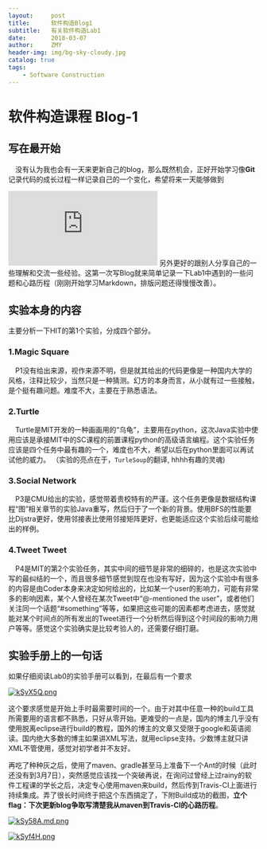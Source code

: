 ```yaml
---
layout:     post
title:      软件构造Blog1
subtitle:   有关软件构造Lab1
date:       2018-03-07
author:     ZMY
header-img: img/bg-sky-cloudy.jpg
catalog: true
tags:
    - Software Construction
---
```



# 软件构造课程 Blog-1

## 写在最开始

&emsp;没有认为我也会有一天来更新自己的blog，那么既然机会，正好开始学习像**Git**记录代码的成长过程一样记录自己的一个变化，希望将来一天能够做到
<!-- $Blog + Github = Offer$ -->
![](http://latex.codecogs.com/gif.latex?Blog%20&plus;%20Github%20%3D%20Offer)
另外更好的跟别人分享自己的一些理解和交流一些经验。这第一次写Blog就来简单记录一下Lab1中遇到的一些问题和心路历程（刚刚开始学习Markdown，排版问题还得慢慢改善）。

## 实验本身的内容

主要分析一下HIT的第1个实验，分成四个部分。

### 1.Magic Square
&emsp;P1没有给出来源，视作来源不明，但是就其给出的代码更像是一种国内大学的风格，注释比较少，当然只是一种猜测。幻方的本身而言，从小就有过一些接触，是个挺有趣问题。难度不大，主要在于熟悉语法。

### 2.Turtle
&emsp;Turtle是MIT开发的一种画画用的“乌龟”，主要用在python，这次Java实验中使用应该是承接MIT中的SC课程的前置课程python的高级语言编程。这个实验任务应该是四个任务中最有趣的一个，难度也不大，希望以后在python里面可以再试试他的威力。
（实验的亮点在于，`TurleSoup`的翻译, hhhh有趣的灵魂)

### 3.Social Network
&emsp;P3是CMU给出的实验，感觉带着贵校特有的严谨。这个任务更像是数据结构课程“图”相关章节的实验Java重写，然后归于了一个新的背景。使用BFS的性能要比Dijstra更好，使用邻接表比使用邻接矩阵更好，也更能适应这个实验后续可能给出的样例。

### 4.Tweet Tweet
&emsp;P4是MIT的第2个实验任务，其实中间的细节是非常的细碎的，也是这次实验中写的最纠结的一个，而且很多细节感觉到现在也没有写好，因为这个实验中有很多的内容是由Coder本身来决定如何给出的，比如某一个user的影响力，可能有非常多的影响因素，某个人曾经在某次Tweet中“@-mentioned the user”，或者他们关注同一个话题“#something”等等，如果把这些可能的因素都考虑进去，感觉就能对某个时间点的所有发出的Tweet进行一个分析然后得到这个时间段的影响力用户等等。感觉这个实验确实是比较考验人的，还需要仔细打磨。

## 实验手册上的一句话
如果仔细阅读Lab0的实验手册可以看到，在最后有一个要求

<!-- ![Demands](/img/3.7.1.png) -->
[![kSyX5Q.png](https://s2.ax1x.com/2019/01/16/kSyX5Q.png)](https://imgchr.com/i/kSyX5Q)


这个要求感觉是开始上手时最需要时间的一个。由于对其中任意一种的build工具所需要用的语言都不熟悉，只好从零开始。更难受的一点是，国内的博主几乎没有使用脱离eclipse进行build的教程，国外的博主的文章又受限于google和英语阅读。国内绝大多数的博主如果讲XML写法，就用eclipse支持。少数博主就只讲XML不管使用，感觉对初学者并不友好。

再吃了种种灰之后，使用了maven、gradle甚至马上准备下一个Ant的时候（此时还没有到3月7日），突然感觉应该找一个突破再说，在询问过曾经上过rainy的软件工程课的学长之后，决定专心使用maven来build，然后传到Travis-CI上面进行持续集成。弄了很长时间终于把这个东西搞定了，下附Build成功的截图，**立个flag：下次更新blog争取写清楚我从maven到Travis-CI的心路历程**。

<!-- ![passing figure](/img/3.7.2.png) -->
[![kSy58A.md.png](https://s2.ax1x.com/2019/01/16/kSy58A.md.png)](https://imgchr.com/i/kSy58A)

<!-- ![result](/img/3.7.3.png) -->
[![kSyf4H.png](https://s2.ax1x.com/2019/01/16/kSyf4H.png)](https://imgchr.com/i/kSyf4H)
